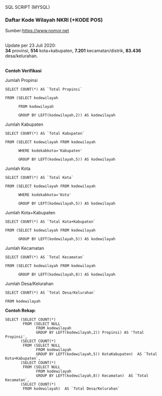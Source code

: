 SQL SCRIPT (MYSQL)
<h3><strong>Daftar Kode Wilayah NKRI</strong> (+KODE POS)</h3>Sumber:<a href="https://www.nomor.net">https://www.nomor.net</a>

<br>Update per 23 Juli 2020:<br/>
<b>34</b> provinsi, <b>514</b> kota+kabupaten, <b>7.201</b> kecamatan/distrik, <b>83.436</b> desa/kelurahan.

<br><b>Contoh Verifikasi</b>

Jumlah Propinsi

<pre><code>SELECT COUNT(*) AS `Total Propinsi`<br>
FROM (SELECT kodewilayah<br>
      FROM kodewilayah<br>
      GROUP BY LEFT(kodewilayah,2)) AS kodewilayah
</code></pre>


Jumlah Kabupaten
<pre><code>SELECT COUNT(*) AS `Total Kabupaten`<br>
FROM (SELECT kodewilayah FROM kodewilayah<br>
      WHERE kodekabkota='Kabupaten'<br>
      GROUP BY LEFT(kodewilayah,5)) AS kodewilayah
</code></pre>


Jumlah Kota
<pre><code>SELECT COUNT(*) AS `Total Kota`<br>
FROM (SELECT kodewilayah FROM kodewilayah<br>
      WHERE kodekabkota='Kota'<br>
      GROUP BY LEFT(kodewilayah,5)) AS kodewilayah
</code></pre>      


Jumlah Kota+Kabupaten
<pre><code>SELECT COUNT(*) AS `Total Kota+Kabupaten`<br>
FROM (SELECT kodewilayah FROM kodewilayah<br>
      GROUP BY LEFT(kodewilayah,5)) AS kodewilayah
</code></pre>      


Jumlah Kecamatan
<pre><code>SELECT COUNT(*) AS `Total Kecamatan`<br>
FROM (SELECT kodewilayah FROM kodewilayah<br>
      GROUP BY LEFT(kodewilayah,8)) AS kodewilayah
</code></pre>      


Jumlah Desa/Kelurahan
<pre><code>SELECT COUNT(*) AS `Total Desa/Kelurahan`<br>
FROM kodewilayah</code></pre>

<b>Contoh Rekap</b>:
<pre><code>SELECT (SELECT COUNT(*)
        FROM (SELECT NULL 
              FROM kodewilayah
              GROUP BY LEFT(kodewilayah,2)) Propinsi) AS 'Total Propinsi',
       (SELECT COUNT(*)
        FROM (SELECT NULL 
              FROM kodewilayah 
              GROUP BY LEFT(kodewilayah,5)) KotaKabupaten)  AS `Total Kota+Kabupaten`,
       (SELECT COUNT(*)
        FROM (SELECT NULL 
              FROM kodewilayah 
              GROUP BY LEFT(kodewilayah,8)) Kecamatan)  AS `Total Kecamatan`,
       (SELECT COUNT(*) 
        FROM kodewilayah)  AS `Total Desa/Kelurahan`
</code></pre>
